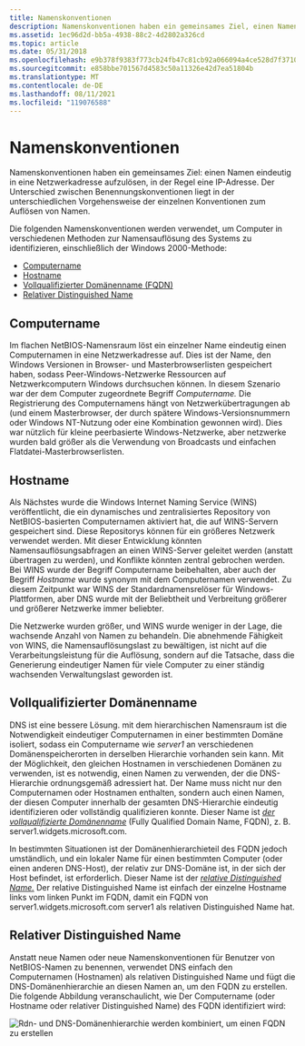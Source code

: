 ```yaml
---
title: Namenskonventionen
description: Namenskonventionen haben ein gemeinsames Ziel, einen Namen eindeutig in eine Netzwerkadresse aufzulösen, in der Regel eine IP-Adresse. Der Unterschied zwischen Benennungskonventionen liegt in der unterschiedlichen Vorgehensweise der einzelnen Konventionen zum Auflösen von Namen.
ms.assetid: 1ec96d2d-bb5a-4938-88c2-4d2802a326cd
ms.topic: article
ms.date: 05/31/2018
ms.openlocfilehash: e9b378f9383f773cb24fb47c81cb92a066094a4ce528d7f3710212c6bb7cac0d
ms.sourcegitcommit: e858bbe701567d4583c50a11326e42d7ea51804b
ms.translationtype: MT
ms.contentlocale: de-DE
ms.lasthandoff: 08/11/2021
ms.locfileid: "119076588"
---
```

# <a name="naming-conventions"></a>Namenskonventionen

Namenskonventionen haben ein gemeinsames Ziel: einen Namen eindeutig in eine Netzwerkadresse aufzulösen, in der Regel eine IP-Adresse. Der Unterschied zwischen Benennungskonventionen liegt in der unterschiedlichen Vorgehensweise der einzelnen Konventionen zum Auflösen von Namen.

Die folgenden Namenskonventionen werden verwendet, um Computer in verschiedenen Methoden zur Namensauflösung des Systems zu identifizieren, einschließlich der Windows 2000-Methode:

-   [Computername](#computer-name)
-   [Hostname](#host-name)
-   [Vollqualifizierter Domänenname (FQDN)](#fully-qualified-domain-name)
-   [Relativer Distinguished Name](#relative-distinguished-name)

## <a name="computer-name"></a>Computername

Im flachen NetBIOS-Namensraum löst ein einzelner Name eindeutig einen Computernamen in eine Netzwerkadresse auf. Dies ist der Name, den Windows Versionen in Browser- und Masterbrowserlisten gespeichert haben, sodass Peer-Windows-Netzwerke Ressourcen auf Netzwerkcomputern Windows durchsuchen können. In diesem Szenario war der dem Computer zugeordnete Begriff *Computername.* Die Registrierung des Computernamens hängt von Netzwerkübertragungen ab (und einem Masterbrowser, der durch spätere Windows-Versionsnummern oder Windows NT-Nutzung oder eine Kombination gewonnen wird). Dies war nützlich für kleine peerbasierte Windows-Netzwerke, aber netzwerke wurden bald größer als die Verwendung von Broadcasts und einfachen Flatdatei-Masterbrowserlisten.

## <a name="host-name"></a>Hostname

Als Nächstes wurde die Windows Internet Naming Service (WINS) veröffentlicht, die ein dynamisches und zentralisiertes Repository von NetBIOS-basierten Computernamen aktiviert hat, die auf WINS-Servern gespeichert sind. Diese Repositorys können für ein größeres Netzwerk verwendet werden. Mit dieser Entwicklung könnten Namensauflösungsabfragen an einen WINS-Server geleitet werden (anstatt übertragen zu werden), und Konflikte könnten zentral gebrochen werden. Bei WINS wurde der Begriff Computername beibehalten, aber auch der Begriff *Hostname* wurde synonym mit dem Computernamen verwendet. Zu diesem Zeitpunkt war WINS der Standardnamensrelöser für Windows-Plattformen, aber DNS wurde mit der Beliebtheit und Verbreitung größerer und größerer Netzwerke immer beliebter.

Die Netzwerke wurden größer, und WINS wurde weniger in der Lage, die wachsende Anzahl von Namen zu behandeln. Die abnehmende Fähigkeit von WINS, die Namensauflösungslast zu bewältigen, ist nicht auf die Verarbeitungsleistung für die Auflösung, sondern auf die Tatsache, dass die Generierung eindeutiger Namen für viele Computer zu einer ständig wachsenden Verwaltungslast geworden ist.

## <a name="fully-qualified-domain-name"></a>Vollqualifizierter Domänenname

DNS ist eine bessere Lösung. mit dem hierarchischen Namensraum ist die Notwendigkeit eindeutiger Computernamen in einer bestimmten Domäne isoliert, sodass ein Computername wie *server1* an verschiedenen Domänenspeicherorten in derselben Hierarchie vorhanden sein kann. Mit der Möglichkeit, den gleichen Hostnamen in verschiedenen Domänen zu verwenden, ist es notwendig, einen Namen zu verwenden, der die DNS-Hierarchie ordnungsgemäß adressiert hat. Der Name muss nicht nur den Computernamen oder Hostnamen enthalten, sondern auch einen Namen, der diesen Computer innerhalb der gesamten DNS-Hierarchie eindeutig identifizieren oder vollständig qualifizieren konnte. Dieser Name ist [*der vollqualifizierte Domänenname*](f-gly.md) (Fully Qualified Domain Name, FQDN), z. B. server1.widgets.microsoft.com.

In bestimmten Situationen ist der Domänenhierarchieteil des FQDN jedoch umständlich, und ein lokaler Name für einen bestimmten Computer (oder einen anderen DNS-Host), der relativ zur DNS-Domäne ist, in der sich der Host befindet, ist erforderlich. Dieser Name ist der [*relative Distinguished Name.*](r-gly.md) Der relative Distinguished Name ist einfach der einzelne Hostname links vom linken Punkt im FQDN, damit ein FQDN von server1.widgets.microsoft.com server1 als relativen Distinguished Name hat.

## <a name="relative-distinguished-name"></a>Relativer Distinguished Name

Anstatt neue Namen oder neue Namenskonventionen für Benutzer von NetBIOS-Namen zu benennen, verwendet DNS einfach den Computernamen (Hostnamen) als relativen Distinguished Name und fügt die DNS-Domänenhierarchie an diesen Namen an, um den FQDN zu erstellen. Die folgende Abbildung veranschaulicht, wie Der Computername (oder Hostname oder relativer Distinguished Name) des FQDN identifiziert wird:

![Rdn- und DNS-Domänenhierarchie werden kombiniert, um einen FQDN zu erstellen](images/fqdn.png)

 

 





